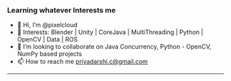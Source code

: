 ### Learning whatever Interests me

- 👋 Hi, I’m @pixelcloud
- 👀 Interests: Blender | Unity | CoreJava | MultiThreading | Python | OpenCV | Data | ROS
- 💞️ I’m looking to collaborate on Java Concurrency, Python - OpenCV, NumPy based projects
- 📫 How to reach me priyadarshi.c@gmail.com
---

<!---
priyadarshic/priyadarshic is a ✨ special ✨ repository because its `README.md` (this file) appears on your GitHub profile.
You can click the Preview link to take a look at your changes.
--->
